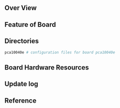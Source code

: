 ## Over View

## Feature of Board

## Directories

```sh
pca10040e # configuration files for board pca10040e
```

## Board Hardware Resources

## Update log

## Reference

